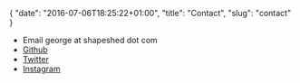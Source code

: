 {
  "date": "2016-07-06T18:25:22+01:00",
  "title": "Contact",
  "slug": "contact"
}

* Email george at shapeshed dot com
* [Github][2]
* [Twitter][3]
* [Instagram][4]

[2]: https://github.com/shapeshed
[3]: https://twitter.com/shapeshed
[4]: https://www.instagram.com/shapeshed
